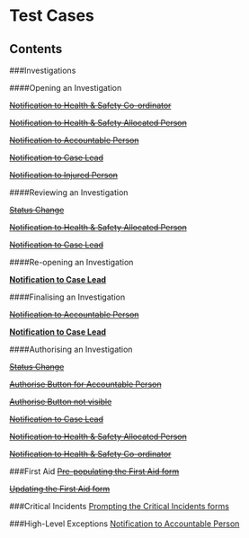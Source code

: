 # Test Cases
## Contents

###Investigations

####Opening an Investigation

~~[Notification to Health & Safety Co-ordinator](https://github.com/infojam-james/test-cases/blob/master/Investigations/Opening-an-Investigation/investigations-4.md)~~

~~[Notification to Health & Safety Allocated Person](https://github.com/infojam-james/test-cases/blob/master/Investigations/Opening-an-Investigation/investigations-1.md)~~

~~[Notification to Accountable Person](https://github.com/infojam-james/test-cases/blob/master/Investigations/Opening-an-Investigation/investigations-2.md)~~

~~[Notification to Case Lead](https://github.com/infojam-james/test-cases/blob/master/Investigations/Opening-an-Investigation/investigations-5.md)~~

~~[Notification to Injured Person](https://github.com/infojam-james/test-cases/blob/master/Investigations/Opening-an-Investigation/investigations-6.md)~~

####Reviewing an Investigation

~~[Status Change](https://github.com/infojam-james/test-cases/blob/master/Investigations/Reviewing-an-Investigation/investigations-8.md)~~

~~[Notification to Health & Safety Allocated Person](https://github.com/infojam-james/test-cases/blob/master/Investigations/Reviewing-an-Investigation/investigations-7.md)~~

~~[Notification to Case Lead](https://github.com/infojam-james/test-cases/blob/master/Investigations/Reviewing-an-Investigation/investigations-9.md)~~

####Re-opening an Investigation

**[Notification to Case Lead](https://github.com/infojam-james/test-cases/blob/master/Investigations/Reopening-an-Investigation/investigations-10.md)**

####Finalising an Investigation

~~[Notification to Accountable Person](https://github.com/infojam-james/test-cases/blob/master/Investigations/Finalising-an-Investigation/investigations-10.md)~~

**[Notification to Case Lead](https://github.com/infojam-james/test-cases/blob/master/Investigations/Finalising-an-Investigation/investigations-11.md)**

####Authorising an Investigation

~~[Status Change](https://github.com/infojam-james/test-cases/blob/master/Investigations/Authorising-an-investigation/investigations-14.md)~~

~~[Authorise Button for Accountable Person](https://github.com/infojam-james/test-cases/blob/master/Investigations/Authorising-an-investigation/investigations-12.md)~~

~~[Authorise Button not visible](https://github.com/infojam-james/test-cases/blob/master/Investigations/Authorising-an-investigation/investigations-13.md)~~

~~[Notification to Case Lead](https://github.com/infojam-james/test-cases/blob/master/Investigations/Authorising-an-investigation/investigations-15.md)~~

~~[Notification to Health & Safety Allocated Person](https://github.com/infojam-james/test-cases/blob/master/Investigations/Authorising-an-investigation/investigations-16.md)~~

~~[Notification to Health & Safety Co-ordinator](https://github.com/infojam-james/test-cases/blob/master/Investigations/Authorising-an-investigation/investigations-17.md)~~



###First Aid
~~[Pre-populating the First Aid form](https://github.com/infojam-james/test-cases/blob/master/First-Aid/first-aid-3.md)~~

~~[Updating the First Aid form](https://github.com/infojam-james/test-cases/blob/master/First-Aid/first-aid-5.md)~~

###Critical Incidents
[Prompting the Critical Incidents forms](https://github.com/infojam-james/Test-Cases/blob/master/Critical-Incidents/Prompting%20the%20forms.md)

###High-Level Exceptions
[Notification to Accountable Person](https://github.com/infojam-james/Test-Cases/blob/master/High-Level-Exceptions/Notification%20to%20Accountable%20Person.md)

